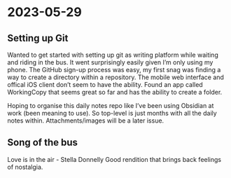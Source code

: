 # 2023-05-29

## Setting up Git
Wanted to get started with setting up git as writing platform while waiting and riding in the bus.
It went surprisingly easily given I’m only using my phone.
The GitHub sign-up process was easy, my first snag was finding a way to create a directory within a repository.
The mobile web interface and offical iOS client don’t seem to have the ability.
Found an app called WorkingCopy that seems great so far and has the ability to create a folder.

Hoping to organise this daily notes repo like I’ve been using Obsidian at work (been meaning to use).
So top-level is just months with all the daily notes within.
Attachments/images will be a later issue.

## Song of the bus
Love is in the air - Stella Donnelly
Good rendition that brings back feelings of nostalgia.


